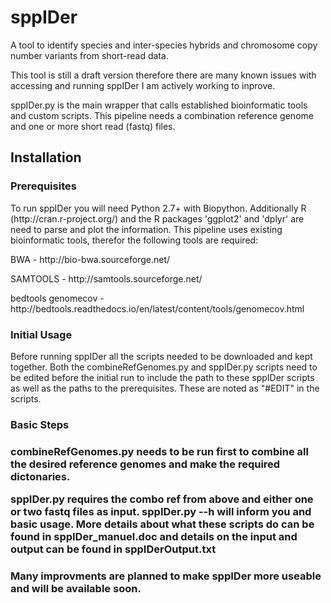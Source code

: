 <h1>sppIDer</h1>

<p>A tool to identify species and inter-species hybrids and chromosome copy number variants from short-read data.</p>

<p>This tool is still a draft version therefore there are many known issues with accessing and running sppIDer I am actively working to inprove.</p>

<p>sppIDer.py is the main wrapper that calls established bioinformatic tools and custom scripts. This pipeline needs a combination reference genome and one or more short read (fastq) files.</p>

<h2>Installation</h2>
<h3>Prerequisites</h3>
 <p>To run sppIDer you will need Python 2.7+ with Biopython. Additionally R (http://cran.r-project.org/) and the R packages 'ggplot2' and 'dplyr' are need to parse and plot the information. This pipeline uses existing bioinformatic tools, therefor the following tools are required:</p>
<p>BWA - http://bio-bwa.sourceforge.net/</p>
<p>SAMTOOLS - http://samtools.sourceforge.net/</p>
<p>bedtools genomecov - http://bedtools.readthedocs.io/en/latest/content/tools/genomecov.html</p>

<h3>Initial Usage</h3>
<p>Before running sppIDer all the scripts needed to be downloaded and kept together. Both the combineRefGenomes.py and sppIDer.py scripts need to be edited before the initial run to include the path to these sppIDer scripts as well as the paths to the prerequisites. These are noted as "#EDIT" in the scripts.</p>

<h3>Basic Steps<h3>
<p>combineRefGenomes.py needs to be run first to combine all the desired reference genomes and make the required dictonaries. </p>
<p>sppIDer.py requires the combo ref from above and either one or two fastq files as input. sppIDer.py --h will inform you and basic usage. More details about what these scripts do can be found in sppIDer_manuel.doc and details on the input and output can be found in sppIDerOutput.txt</p>
  
<h3>Many improvments are planned to make sppIDer more useable and will be available soon.</h3>
